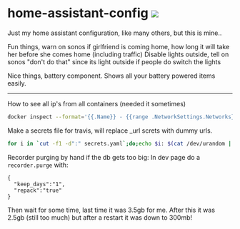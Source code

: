# home-assistant-config <a href="https://travis-ci.org/riemers/home-assistant-config"><img src="https://travis-ci.org/riemers/home-assistant-config.svg?branch=master"/></a>

Just my home assistant configuration, like many others, but this is mine..

Fun things, warn on sonos if girlfriend is coming home, how long it will take her before she comes home (including traffic)
Disable lights outside, tell on sonos "don't do that" since its light outside if people do switch the lights

Nice things, battery component. Shows all your battery powered items easily.

***
How to see all ip's from all containers (needed it sometimes)
```bash
docker inspect --format='{{.Name}} - {{range .NetworkSettings.Networks}}{{.IPAddress}}{{end}}' $(docker ps -aq)
```
Make a secrets file for travis, will replace _url screts with dummy urls.
```bash
for i in `cut -f1 -d":" secrets.yaml`;do;echo $i: $(cat /dev/urandom | tr -dc 'a-zA-Z0-9' | fold -w 32 | head -n 1);done | sed 's/_url:.*/_url: https:\/\/www.some.url.com/' |sed 's/latitude:.*/latitude: -27.121978/'|sed 's/longitude:.*/longitude: -109.288981/' > travis_secrets.yaml
```
Recorder purging by hand if the db gets too big:
In dev page do a `recorder.purge` with:
```
{
  "keep_days":"1",
  "repack":"true"
}
```
Then wait for some time, last time it was 3.5gb for me. After this it was 2.5gb (still too much) but after a restart it was down to 300mb!